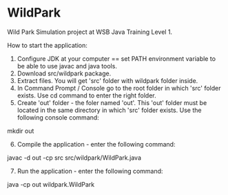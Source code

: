 # WildPark 

Wild Park Simulation project at WSB Java Training Level 1.

How to start the application:
1. Configure JDK at your computer == set PATH environment variable to be able to use javac and java tools. 
2. Download src/wildpark package.
3. Extract files. You will get 'src' folder with wildpark folder inside.
4. In Command Prompt / Console go to the root folder in which 'src' folder exists. Use cd command to enter the right folder.
5. Create 'out' folder - the foler named 'out'. This 'out' folder must be located in the same directory in which 'src' folder exists. Use the following console command: 


mkdir out  


6. Compile the application - enter the following command:


javac -d out -cp src src/wildpark/WildPark.java


7. Run the application - enter the following command:


java -cp out wildpark.WildPark









